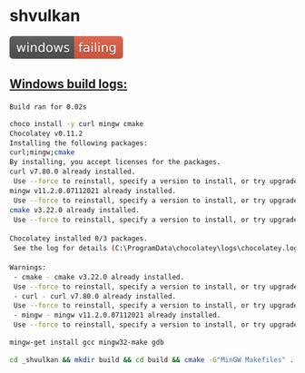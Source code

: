 # shvulkan
![windows_badge](windows-status.svg)
## [Windows build logs:](https://github.com/MrSinho/ShCI)
  `Build ran for 0.02s`
```bash $shci call$
choco install -y curl mingw cmake
Chocolatey v0.11.2
Installing the following packages:
curl;mingw;cmake
By installing, you accept licenses for the packages.
curl v7.80.0 already installed.
 Use --force to reinstall, specify a version to install, or try upgrade.
mingw v11.2.0.07112021 already installed.
 Use --force to reinstall, specify a version to install, or try upgrade.
cmake v3.22.0 already installed.
 Use --force to reinstall, specify a version to install, or try upgrade.

Chocolatey installed 0/3 packages. 
 See the log for details (C:\ProgramData\chocolatey\logs\chocolatey.log).

Warnings:
 - cmake - cmake v3.22.0 already installed.
 Use --force to reinstall, specify a version to install, or try upgrade.
 - curl - curl v7.80.0 already installed.
 Use --force to reinstall, specify a version to install, or try upgrade.
 - mingw - mingw v11.2.0.07112021 already installed.
 Use --force to reinstall, specify a version to install, or try upgrade.

```

```bash $shci call$
mingw-get install gcc mingw32-make gdb

```

```bash $shci call$
cd _shvulkan && mkdir build && cd build && cmake -G"MinGW Makefiles" .. && mingw32-make
